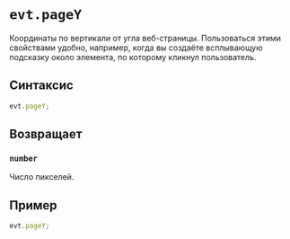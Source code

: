 # `evt.pageY`

Координаты по вертикали от угла веб-страницы. Пользоваться этими свойствами удобно, например, когда вы создаёте всплывающую подсказку около элемента, по которому кликнул пользователь.

## Синтаксис

```js
evt.pageY;
```

## Возвращает

### `number`

Число пикселей.

## Пример

```js
evt.pageY;
```
